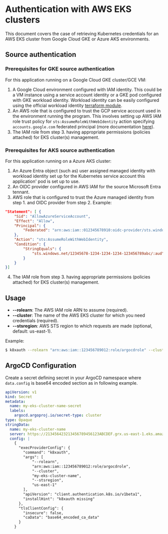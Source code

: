 # Authentication with AWS EKS clusters
This document covers the case of retrieving Kubernetes credentials for an AWS EKS cluster from Google Cloud GKE or Azure AKS environments.

## Source authentication
### Prerequisites for GKE source authentication
For this application running on a Google Cloud GKE cluster/GCE VM:
1. A Google Cloud environment configured with IAM identity. This could be a VM instance using a service account identity or a GKE pod configured with GKE workload identity. Workload identity can be easily configured using the official workload identity [terraform module](https://registry.terraform.io/modules/terraform-google-modules/kubernetes-engine/google/latest/submodules/workload-identity).
2. An AWS role that is configured to trust the GCP service account used in the environment running the program. This involves setting up AWS IAM role trust policy for `sts:AssumeRoleWithWebIdentity` action specifying `accounts.google.com` federated principal (more documentation [here](https://gist.github.com/wvanderdeijl/c6a9a9f26149cea86039b3608e3556c1)).
3. The IAM role from step 3. having appropriate permissions (policies attached) for EKS cluster(s) management.

### Prerequisites for AKS source authentication
For this application running on a Azure AKS cluster:
1. An Azure Entra object (such as) user assigned managed identity with workload identity set up for the Kubernetes service account this application' pod is set up to use.
2. An OIDC provider configured in AWS IAM for the source Microsoft Entra tennant.
3. AWS role that is configured to trust the Azure managed identity from step 1. and OIDC provider from step 2. Example:
```json
"Statement": [ {
    "Sid": "AllowAzureServiceAccount",
    "Effect": "Allow",
    "Principal": {
        "Federated": "arn:aws:iam::012345678910:oidc-provider/sts.windows.net/12345678-1234-1234-1234-123456789abc/"
    },
    "Action": "sts:AssumeRoleWithWebIdentity",
    "Condition": {
        "StringEquals": {
            "sts.windows.net/12345678-1234-1234-1234-123456789abc/:aud": "12345678-1234-1234-1234-123456789abc"
        }
    }
}]
```
4. The IAM role from step 3. having appropriate permissions (policies attached) for EKS cluster(s) management.

## Usage
* **--rolearn**: The AWS IAM role ARN to assume (required).
* **--cluster**: The name of the AWS EKS cluster for which you need credentials (required).
* **--stsregion**: AWS STS region to which requests are made (optional, default: us-east-1).

Example:
```bash
$ k8xauth --rolearn "arn:aws:iam::123456789012:role/argocdrole" --cluster "my-eks-cluster-name" --stsregion "us-east-1"
```
## ArgoCD Configuration
Create a secret defining secret in your ArgoCD namespace where `data.config` is base64 encoded section as in following example.
```yaml
apiVersion: v1
kind: Secret
metadata:
  name: my-eks-cluster-name-secret
  labels:
    argocd.argoproj.io/secret-type: cluster
type: Opaque
stringData:
  name: my-eks-cluster-name
  server: https://213456423213456789456123ABCDEF.grx.us-east-1.eks.amazonaws.com
  config: |
    {
      "execProviderConfig": {
        "command": "k8xauth",
        "args": [
            "--rolearn",
            "arn:aws:iam::123456789012:role/argocdrole",
            "--cluster",
            "my-eks-cluster-name",
            "--stsregion",
            "us-east-1"
        ],
        "apiVersion": "client.authentication.k8s.io/v1beta1",
        "installHint": "k8xauth missing"
      },
      "tlsClientConfig": {
        "insecure": false,
        "caData": "base64_encoded_ca_data"
      }
    }
```

